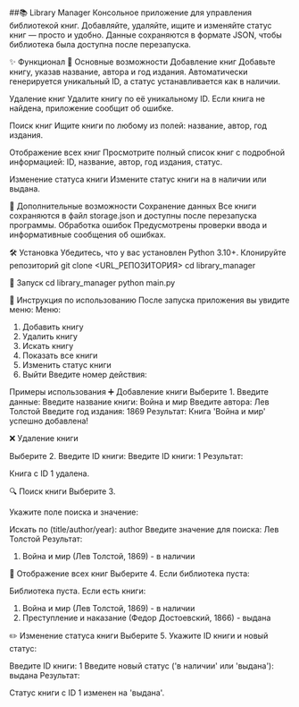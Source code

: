 ##📚 Library Manager
Консольное приложение для управления библиотекой книг.
Добавляйте, удаляйте, ищите и изменяйте статус книг — просто и удобно. Данные сохраняются в формате JSON, чтобы библиотека была доступна после перезапуска.

✨ Функционал
🔹 Основные возможности
Добавление книг
Добавьте книгу, указав название, автора и год издания.
Автоматически генерируется уникальный ID, а статус устанавливается как в наличии.

Удаление книг
Удалите книгу по её уникальному ID. Если книга не найдена, приложение сообщит об ошибке.

Поиск книг
Ищите книги по любому из полей:
название, автор, год издания.

Отображение всех книг
Просмотрите полный список книг с подробной информацией:
ID, название, автор, год издания, статус.

Изменение статуса книги
Измените статус книги на в наличии или выдана.

🔹 Дополнительные возможности
Сохранение данных
Все книги сохраняются в файл storage.json и доступны после перезапуска программы.
Обработка ошибок
Предусмотрены проверки ввода и информативные сообщения об ошибках.

🛠 Установка
Убедитесь, что у вас установлен Python 3.10+.
Клонируйте репозиторий
git clone <URL_РЕПОЗИТОРИЯ>
cd library_manager

🚀 Запуск
cd library_manager
python main.py

📖 Инструкция по использованию
После запуска приложения вы увидите меню:
Меню:
1. Добавить книгу
2. Удалить книгу
3. Искать книгу
4. Показать все книги
5. Изменить статус книги
6. Выйти
Введите номер действия:

Примеры использования
➕ Добавление книги
Выберите 1.
Введите данные:
Введите название книги: Война и мир
Введите автора: Лев Толстой
Введите год издания: 1869
Результат:
Книга 'Война и мир' успешно добавлена!

❌ Удаление книги

Выберите 2.
Введите ID книги:
Введите ID книги: 1
Результат:

Книга с ID 1 удалена.

🔍 Поиск книги
Выберите 3.

Укажите поле поиска и значение:

Искать по (title/author/year): author
Введите значение для поиска: Лев Толстой
Результат:

1. Война и мир (Лев Толстой, 1869) - в наличии

📜 Отображение всех книг
Выберите 4.
Если библиотека пуста:

Библиотека пуста.
Если есть книги:

1. Война и мир (Лев Толстой, 1869) - в наличии
2. Преступление и наказание (Федор Достоевский, 1866) - выдана

✏️ Изменение статуса книги
Выберите 5.
Укажите ID книги и новый статус:

Введите ID книги: 1
Введите новый статус ('в наличии' или 'выдана'): выдана
Результат:

Статус книги с ID 1 изменен на 'выдана'.

